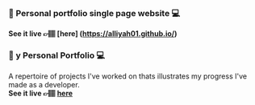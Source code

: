 ### 📌 Personal portfolio single page website 💻<br/>
**See it live 👉🏽 [here] (https://alliyah01.github.io/)**<br/>
### 📌 y Personal Portfolio 💻<br/>
A repertoire of projects I've worked on thats illustrates my progress I've made as a developer. <br/>
**See it live 👉🏽 [here](https://alliyah01.github.io/)**
